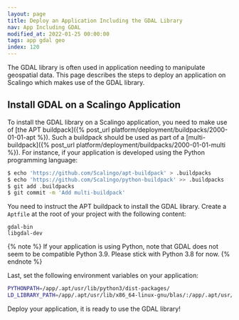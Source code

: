 ```yaml
---
layout: page
title: Deploy an Application Including the GDAL Library
nav: App Including GDAL
modified_at: 2022-01-25 00:00:00
tags: app gdal geo
index: 120
---
```


The GDAL library is often used in application needing to manipulate geospatial data. This page describes the steps to deploy an application on Scalingo which makes use of the GDAL library.

## Install GDAL on a Scalingo Application

To install the GDAL library on a Scalingo application, you need to make use of [the APT buildpack]({% post_url platform/deployment/buildpacks/2000-01-01-apt %}). Such a buildpack should be used as part of a [multi-buildpack]({% post_url platform/deployment/buildpacks/2000-01-01-multi %}). For instance, if your application is developed using the Python programming language:

```bash
$ echo 'https://github.com/Scalingo/apt-buildpack' > .buildpacks
$ echo 'https://github.com/Scalingo/python-buildpack' >> .buildpacks
$ git add .buildpacks
$ git commit -m 'Add multi-buildpack'
```

You need to instruct the APT buildpack to install the GDAL library. Create a `Aptfile` at the root of your project with the following content:

```text
gdal-bin
libgdal-dev
```

{% note %}
If your application is using Python, note that GDAL does not seem to be compatible Python 3.9. Please stick with Python 3.8 for now.
{% endnote %}

Last, set the following environment variables on your application:

```sh
PYTHONPATH=/app/.apt/usr/lib/python3/dist-packages/
LD_LIBRARY_PATH=/app/.apt/usr/lib/x86_64-linux-gnu/blas/:/app/.apt/usr/lib/x86_64-linux-gnu/lapack/
```

Deploy your application, it is ready to use the GDAL library!
